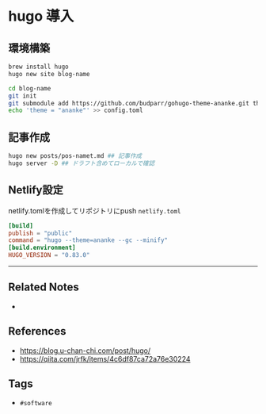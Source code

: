 # hugo 導入
## 環境構築
```sh
brew install hugo
hugo new site blog-name

cd blog-name
git init
git submodule add https://github.com/budparr/gohugo-theme-ananke.git themes/ananke
echo 'theme = "ananke"' >> config.toml
```

## 記事作成
```sh
hugo new posts/pos-namet.md ## 記事作成
hugo server -D ## ドラフト含めてローカルで確認
```

## Netlify設定
netlify.tomlを作成してリポジトリにpush
`netlify.toml`
```toml
[build]
publish = "public"
command = "hugo --theme=ananke --gc --minify"
[build.environment]
HUGO_VERSION = "0.83.0"
```


---
## Related Notes
- 

## References
- https://blog.u-chan-chi.com/post/hugo/
- https://qiita.com/jrfk/items/4c6df87ca72a76e30224

## Tags
- `#software` 